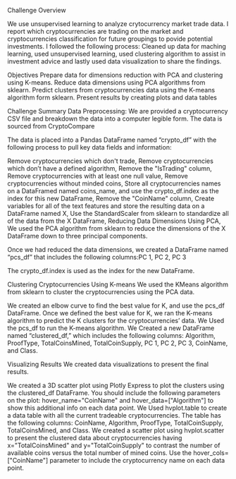 Challenge Overview



We use unsupervised learning to analyze crytocurrency market trade data. I report which cryptocurrencies are trading on the market and cryptocurrencies classification for future groupings to povide potential investments. I followed the following process: Cleaned up data for maching learning, used unsupervised learning, used clustering algorithm to assist in investment advice and lastly used data visualization to share the findings.


Objectives
Prepare data for dimensions reduction with PCA and clustering using K-means.
Reduce data dimensions using PCA algorithms from sklearn.
Predict clusters from cryptocurrencies data using the K-means algorithm form sklearn.
Present results by creating plots and data tables


Challenge Summary
Data Preprocessing:
We are provided a cryptocurrency CSV file and breakdown the data into a computer legible form. The data is sourced from CryptoCompare

The data is placed into a Pandas DataFrame named “crypto_df” with the following process to pull key data fields and information:

Remove cryptocurrencies which don't trade, Remove cryptocurrencies which don’t have a defined algorithm, Remove the "IsTrading" column, Remove cryptocurrencies with at least one null value, Remove cryptocurrencies without minded coins, Store all cryptocurrencies names on a DataFramed named coins_name, and use the crypto_df.index as the index for this new DataFrame, Remove the "CoinName" column, Create variables for all of the text features and store the resulting data on a DataFrame named X, Use the StandardScaler from sklearn to standardize all of the data from the X DataFrame, Reducing Data Dimensions Using PCA, We used the PCA algorithm from sklearn to reduce the dimensions of the X DataFrame down to three principal components.

Once we had reduced the data dimensions, we created a DataFrame named “pcs_df” that includes the following columns:PC 1, PC 2, PC 3


The crypto_df.index is used as the index for the new DataFrame.

Clustering Cryptocurrencies Using K-means
We used the KMeans algorithm from sklearn to cluster the cryptocurrencies using the PCA data.

We created an elbow curve to find the best value for K, and use the pcs_df DataFrame.
Once we defined the best value for K, we ran the K-means algorithm to predict the K clusters for the cryptocurrencies’ data. We Used the pcs_df to run the K-means algorithm.
We Created a new DataFrame named “clustered_df,” which includes the following columns: Algorithm, ProofType, TotalCoinsMined, TotalCoinSupply, PC 1, PC 2, PC 3, CoinName, and Class.


Visualizing Results
We created data visualizations to present the final results.

We created a 3D scatter plot using Plotly Express to plot the clusters using the clustered_df DataFrame. You should include the following parameters on the plot: hover_name="CoinName" and hover_data=["Algorithm"] to show this additional info on each data point.
We Used hvplot.table to create a data table with all the current tradeable cryptocurrencies. The table has the following columns: CoinName, Algorithm, ProofType, TotalCoinSupply, TotalCoinsMined, and Class.
We created a scatter plot using hvplot.scatter to present the clustered data about cryptocurrencies having x="TotalCoinsMined" and y="TotalCoinSupply" to contrast the number of available coins versus the total number of mined coins. Use the hover_cols=["CoinName"] parameter to include the cryptocurrency name on each data point.
